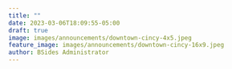 ```yaml
---
title: ""
date: 2023-03-06T18:09:55-05:00
draft: true
image: images/announcements/downtown-cincy-4x5.jpeg
feature_image: images/announcements/downtown-cincy-16x9.jpeg
author: BSides Administrator
---
```

